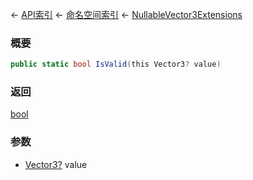 ← [API索引](Api-Index) ← [命名空间索引](Namespace-Index) ← [NullableVector3Extensions](VRageMath.NullableVector3Extensions)

### 概要

```csharp
public static bool IsValid(this Vector3? value)
```

### 返回

[bool](https://docs.microsoft.com/en-us/dotnet/api/System.Boolean?view=netframework-4.6)

### 参数

* [Vector3?](https://docs.microsoft.com/en-us/dotnet/api/System.Nullable-1?view=netframework-4.6) value
